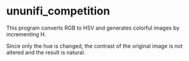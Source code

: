 # ununifi_competition
This program converts RGB to HSV and generates colorful images by incrementing H.

Since only the hue is changed, the contrast of the original image is not altered and the result is natural.
